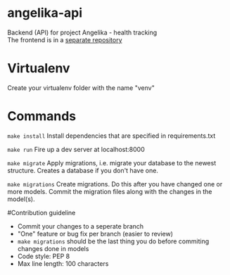 angelika-api
============

Backend (API) for project Angelika - health tracking  
The frontend is in a [separate repository](https://github.com/iver56/angelika-web)

# Virtualenv

Create your virtualenv folder with the name "venv"

# Commands

`make install`
Install dependencies that are specified in requirements.txt

`make run`
Fire up a dev server at localhost:8000

`make migrate`
Apply migrations, i.e. migrate your database to the newest structure. Creates a database if you don't have one.

`make migrations`
Create migrations. Do this after you have changed one or more models. Commit the migration files along with the changes in the model(s).

#Contribution guideline
* Commit your changes to a seperate branch
* "One" feature or bug fix per branch (easier to review)
* `make migrations` should be the last thing you do before commiting changes done in models
* Code style: PEP 8
* Max line length: 100 characters
